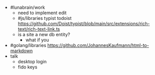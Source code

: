 - #lunabrain/work
	- need to implement edit
	- #js/libraries typist todoist https://github.com/Doist/typist/blob/main/src/extensions/rich-text/rich-text-link.ts
	- is a site a new db entity?
		- what if you
- #golang/libraries https://github.com/JohannesKaufmann/html-to-markdown
- talk
	- desktop login
	- fido keys